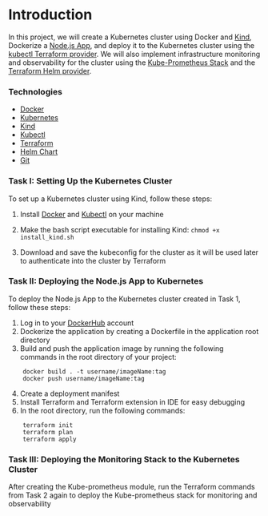 # Introduction
In this project, we will create a Kubernetes cluster using Docker and [Kind](https://kind.sigs.k8s.io/), Dockerize a [Node.js App](https://expressjs.com/en/starter/hello-world.html), and deploy it to the Kubernetes cluster using the [kubectl Terraform provider](https://registry.terraform.io/providers/gavinbunney/kubectl/latest/docs). We will also implement infrastructure monitoring and observability for the cluster using the [Kube-Prometheus Stack](https://github.com/prometheus-community/helm-charts/blob/main/charts/kube-prometheus-stack/README.md) and the [Terraform Helm provider](https://registry.terraform.io/providers/hashicorp/helm/latest/docs).

### Technologies

- [Docker](https://docs.docker.com/engine/)
- [Kubernetes](https://kubernetes.io/docs/home/)
- [Kind](https://kind.sigs.k8s.io/)
- [Kubectl](https://kubernetes.io/docs/reference/kubectl/)
- [Terraform](https://developer.hashicorp.com/terraform?product_intent=terraform)
- [Helm Chart](https://helm.sh/docs/)
- [Git](https://git-scm.com/doc)


### Task I: Setting Up the Kubernetes Cluster

To set up a Kubernetes cluster using Kind, follow these steps:

1.  Install [Docker](https://docs.docker.com/engine/install/ubuntu/) and [Kubectl](https://kubernetes.io/docs/tasks/tools/install-kubectl-linux/#install-kubectl-binary-with-curl-on-linux) on your machine
2. Make the bash script executable for installing Kind:
```chmod +x install_kind.sh```

3. Download and save the kubeconfig for the cluster as it will be used later to authenticate into the cluster by Terraform

### Task II: Deploying the Node.js App to Kubernetes

To deploy the Node.js App to the Kubernetes cluster created in Task 1, follow these steps:
1.  Log in to your [DockerHub](https://hub.docker.com/) account
2. Dockerize the application by creating a Dockerfile in the application root directory
3. Build and push the application image by running the following commands in the root directory of your project:
```
	docker build . -t username/imageName:tag
	docker push username/imageName:tag
```
4. Create a deployment manifest
5. Install Terraform and Terraform extension in IDE for easy debugging
6. In the root directory, run the following commands:
```
	terraform init 
	terraform plan
	terraform apply
```

### Task III: Deploying the Monitoring Stack to the Kubernetes Cluster
After creating the Kube-prometheus module, run the Terraform commands from Task 2 again to deploy the Kube-prometheus stack for monitoring and observability

